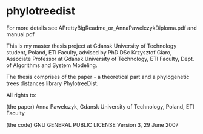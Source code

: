 # phylotreedist
For more details see 
APrettyBigReadme_or_AnnaPawelczykDiploma.pdf and manual.pdf


This is my master thesis project at Gdansk University of Technology student, Poland, ETI Faculty, advised
by PhD DSc Krzysztof Giaro, Associate Professor at Gdansk University of
Technology, ETI Faculty, Dept. of Algorithms and System Modeling.


The thesis comprises of the paper - a theoretical part 
and a phylogenetic trees distances library PhylotreeDist.


All rights to: 

(the paper) Anna Pawelczyk, Gdansk University of Technology, Poland, ETI Faculty

(the code) GNU GENERAL PUBLIC LICENSE Version 3, 29 June 2007
